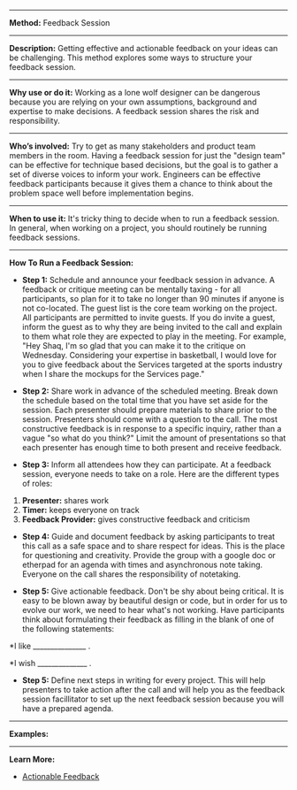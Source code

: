 
---

**Method:** Feedback Session

---

**Description:** Getting effective and actionable feedback on your ideas can be challenging. This method explores some ways to structure your feedback session.

---

**Why use or do it:** Working as a lone wolf designer can be dangerous because you are relying on your own assumptions, background and expertise to make decisions. A feedback session shares the risk and responsibility.

---

**Who’s involved:** Try to get as many stakeholders and product team members in the room. Having a feedback session for just the "design team" can be effective for technique based decisions, but the goal is to gather a set of diverse voices to inform your work. Engineers can be effective feedback participants because it gives them a chance to think about the problem space well before implementation begins. 

---

**When to use it:** It's tricky thing to decide when to run a feedback session. In general, when working on a project, you should routinely be running feedback sessions.  

---

**How To Run a Feedback Session:**

* **Step 1:** Schedule and announce your feedback session in advance. A feedback or critique meeting can be mentally taxing - for all participants, so plan for it to take no longer than 90 minutes if anyone is not co-located. The guest list is the core team working on the project. All participants are permitted to invite guests. If you do invite a guest, inform the guest as to why they are being invited to the call and explain to them what role they are expected to play in the meeting. For example, "Hey Shaq, I'm so glad that you can make it to the critique on Wednesday. Considering your expertise in basketball, I would love for you to give feedback about the Services targeted at the sports industry when I share the mockups for the Services page."

* **Step 2:** Share work in advance of the scheduled meeting. Break down the schedule based on the total time that you have set aside for the session. Each presenter should prepare materials to share prior to the session. Presenters should come with a question to the call. The most constructive feedback is in response to a specific inquiry, rather than a vague "so what do you think?" Limit the amount of presentations so that each presenter has enough time to both present and receive feedback.

* **Step 3:** Inform all attendees how they can participate. At a feedback session, everyone needs to take on a role. Here are the different types of roles:

1. **Presenter:** shares work
2. **Timer:** keeps everyone on track
3. **Feedback Provider:** gives constructive feedback and criticism


* **Step 4:** Guide and document feedback by asking participants to treat this call as a safe space and to share respect for ideas. This is the place for questioning and creativity. Provide the group with a google doc or etherpad for an agenda with times and asynchronous note taking. Everyone on the call shares the responsibility of notetaking.


* **Step 5:** Give actionable feedback. Don't be shy about being critical. It is easy to be blown away by beautiful design or code, but in order for us to evolve our work, we need to hear what's not working. Have participants think about formulating their feedback as filling in the blank of one of the following statements:

*I like _______________ .

*I wish ______________ .


* **Step 5:** Define next steps in writing for every project. This will help presenters to take action after the call and will help you as the feedback session facillitator to set up the next feedback session because you will have a prepared agenda.

---

**Examples:**

---
**Learn More:**

* [Actionable Feedback](https://jess.makes.org/thimble/MTEzMjMzMTI2NA==/actionable-feedback)



